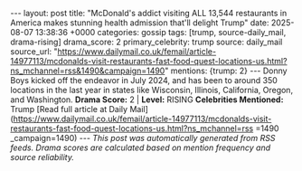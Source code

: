 --- layout: post title: "McDonald's addict visiting ALL 13,544 restaurants in America makes stunning health admission that'll delight Trump" date: 2025-08-07 13:38:36 +0000 categories: gossip tags: [trump, source-daily_mail, drama-rising] drama_score: 2 primary_celebrity: trump source: daily_mail source_url: "https://www.dailymail.co.uk/femail/article-14977113/mcdonalds-visit-restaurants-fast-food-quest-locations-us.html?ns_mchannel=rss&1490&campaign=1490" mentions: {trump: 2} --- Donny Boys kicked off the endeavor in July 2024, and has been to around 350 locations in the last year in states like Wisconsin, Illinois, California, Oregon, and Washington. **Drama Score:** 2 | **Level:** RISING **Celebrities Mentioned:** Trump [Read full article at Daily Mail](https://www.dailymail.co.uk/femail/article-14977113/mcdonalds-visit-restaurants-fast-food-quest-locations-us.html?ns_mchannel=rss =1490 _campaign=1490) --- *This post was automatically generated from RSS feeds. Drama scores are calculated based on mention frequency and source reliability.*